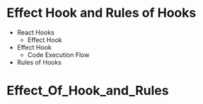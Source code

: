 # Effect Hook and Rules of Hooks

- React Hooks
  - Effect Hook
- Effect Hook
  - Code Execution Flow
- Rules of Hooks
# Effect_Of_Hook_and_Rules
